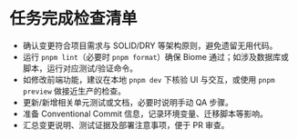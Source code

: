# 任务完成检查清单
- 确认变更符合项目需求与 SOLID/DRY 等架构原则，避免遗留无用代码。
- 运行 `pnpm lint`（必要时 `pnpm format`）确保 Biome 通过；如涉及数据库或脚本，运行对应测试/验证命令。
- 如修改前端功能，建议在本地 `pnpm dev` 下核验 UI 与交互，或使用 `pnpm preview` 做接近生产的检查。
- 更新/新增相关单元测试或文档，必要时说明手动 QA 步骤。
- 准备 Conventional Commit 信息，记录环境变量、迁移脚本等影响。
- 汇总变更说明、测试证据及部署注意事项，便于 PR 审查。